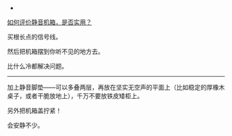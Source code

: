 - 
[如何评价静音机箱，是否实用？](https://www.zhihu.com/question/50754832/answer/1475097354)


买根长点的信号线。

然后把机箱摆到你听不见的地方去。

比什么冷都解决问题。

---

加上静音脚垫——可以多叠两层，再放在坚实无空声的平面上（比如稳定的厚橡木桌子，或者干脆放地上），千万不要放铁皮矮柜上。

另外把机箱盖拧紧！

会安静不少。